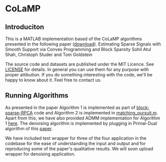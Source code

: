 # CoLaMP

## Introduciton

This is a MATLAB implementation based of the CoLaMP algorithms presented in the following paper ([download](http://www.cv-foundation.org/openaccess/content_cvpr_2016/papers/Shah_Estimating_Sparse_Signals_CVPR_2016_paper.pdf)).
Estimating Sparse Signals with Smooth Support via Convex Programming and Block Sparsity
Sohil Atul Shah, Christoph Studer and Tom Goldstein

The source code and datasets are published under the MIT Licence. See [LICENSE](LICENSE) for details. In general you can use them for any purpose with proper attibution. If you do something interesting with the code, we'll be happy to know about it. Feel free to contact us.

## Running Algorithms
As presented in the paper Algorithm 1 is implemented as part of [block-sparse-RPCA](robustpca_l2sparsity_mxm_block_splitting.m) code and Algorithm 2 is implemented in [matching_pursuit.m](matching_pursuit.m). Apart from this, we have also provided ADMM implementation for Algorithm 1 [here](robustpca_l2sparsity_mxm_block.m). The denoising algorithm is implemented by plugging in Primal-Dual algorithm of this [paper](http://www.cv-foundation.org/openaccess/content_cvpr_2014/papers/Ono_Decorrelated_Vectorial_Total_2014_CVPR_paper.pdf).   

We have included test wrapper for three of the four application in the codebase for the ease of understanding the input and output and for reproducing some of the paper's qualitative results. We will soon upload wrapper for denoising application. 
